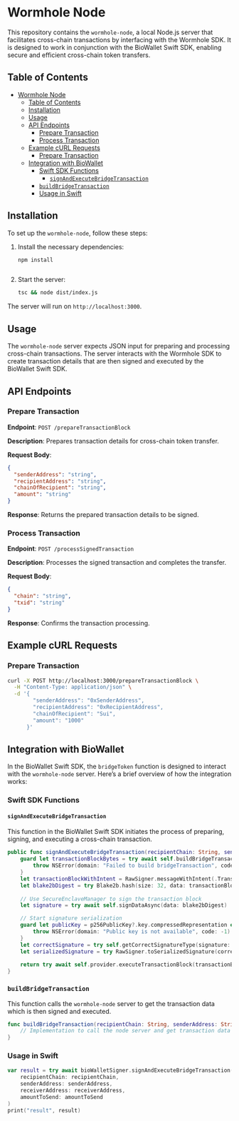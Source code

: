 # Wormhole Node

This repository contains the `wormhole-node`, a local Node.js server that facilitates cross-chain transactions by interfacing with the Wormhole SDK. It is designed to work in conjunction with the BioWallet Swift SDK, enabling secure and efficient cross-chain token transfers.

## Table of Contents
- [Wormhole Node](#wormhole-node)
  - [Table of Contents](#table-of-contents)
  - [Installation](#installation)
  - [Usage](#usage)
  - [API Endpoints](#api-endpoints)
    - [Prepare Transaction](#prepare-transaction)
    - [Process Transaction](#process-transaction)
  - [Example cURL Requests](#example-curl-requests)
    - [Prepare Transaction](#prepare-transaction-1)
  - [Integration with BioWallet](#integration-with-biowallet)
    - [Swift SDK Functions](#swift-sdk-functions)
      - [`signAndExecuteBridgeTransaction`](#signandexecutebridgetransaction)
    - [`buildBridgeTransaction`](#buildbridgetransaction)
    - [Usage in Swift](#usage-in-swift)

## Installation

To set up the `wormhole-node`, follow these steps:

1. Install the necessary dependencies:
    ```sh
    npm install
    ```
    ```
2. Start the server:
    ```sh
    tsc && node dist/index.js    
    ```

The server will run on `http://localhost:3000`.

## Usage

The `wormhole-node` server expects JSON input for preparing and processing cross-chain transactions. The server interacts with the Wormhole SDK to create transaction details that are then signed and executed by the BioWallet Swift SDK.

## API Endpoints

### Prepare Transaction

**Endpoint**: `POST /prepareTransactionBlock`

**Description**: Prepares transaction details for cross-chain token transfer.

**Request Body**:
```json
{
  "senderAddress": "string",
  "recipientAddress": "string",
  "chainOfRecipient": "string",
  "amount": "string"
}
```

**Response**: Returns the prepared transaction details to be signed.

### Process Transaction

**Endpoint**: `POST /processSignedTransaction`

**Description**: Processes the signed transaction and completes the transfer.

**Request Body**:
```json
{
  "chain": "string",
  "txid": "string"
}
```

**Response**: Confirms the transaction processing.

## Example cURL Requests

### Prepare Transaction

```sh
curl -X POST http://localhost:3000/prepareTransactionBlock \
  -H "Content-Type: application/json" \
  -d '{
        "senderAddress": "0xSenderAddress",
        "recipientAddress": "0xRecipientAddress",
        "chainOfRecipient": "Sui",
        "amount": "1000"
      }'
```


## Integration with BioWallet

In the BioWallet Swift SDK, the `bridgeToken` function is designed to interact with the `wormhole-node` server. Here’s a brief overview of how the integration works:

### Swift SDK Functions

#### `signAndExecuteBridgeTransaction`

This function in the BioWallet Swift SDK initiates the process of preparing, signing, and executing a cross-chain transaction. 

```swift
public func signAndExecuteBridgeTransaction(recipientChain: String, senderAddress: String, receiverAddress: String, amountToSend: String) async throws -> SuiTransactionBlockResponse {
    guard let transactionBlockBytes = try await self.buildBridgeTransaction(recipientChain: recipientChain, senderAddress: senderAddress, receiverAddress: receiverAddress, amountToSend: amountToSend) else {
        throw NSError(domain: "Failed to build bridgeTransaction", code: -1)
    }
    let transactionBlockWithIntent = RawSigner.messageWithIntent(.TransactionData, transactionBlockBytes)
    let blake2bDigest = try Blake2b.hash(size: 32, data: transactionBlockWithIntent)
    
    // Use SecureEnclaveManager to sign the transaction block
    let signature = try await self.signDataAsync(data: blake2bDigest)

    // Start signature serialization
    guard let publicKey = p256PublicKey?.key.compressedRepresentation else {
        throw NSError(domain: "Public key is not available", code: -1)
    }
    let correctSignature = try self.getCorrectSignatureType(signature: signature, publicKey: publicKey)
    let serializedSignature = try RawSigner.toSerializedSignature(correctSignature, .secp256r1, publicKey.base64EncodedString())
    
    return try await self.provider.executeTransactionBlock(transactionBlock: transactionBlockBytes.base64EncodedString(), signature: serializedSignature)
}
```

### `buildBridgeTransaction`

This function calls the `wormhole-node` server to get the transaction data which is then signed and executed.

```swift
func buildBridgeTransaction(recipientChain: String, senderAddress: String, receiverAddress: String, amountToSend: String) async throws -> Data? {
    // Implementation to call the node server and get transaction data
}
```

### Usage in Swift

```swift
var result = try await bioWalletSigner.signAndExecuteBridgeTransaction(
    recipientChain: recipientChain,
    senderAddress: senderAddress,
    receiverAddress: receiverAddress,
    amountToSend: amountToSend
)
print("result", result)
```
